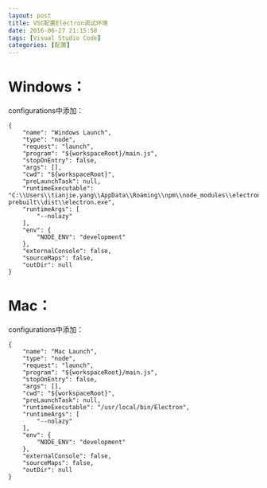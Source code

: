 ```yaml
---
layout: post
title: VSC配置Electron调试环境
date: 2016-06-27 21:15:58
tags: [Visual Studio Code]
categories: [配置]
---
```

# Windows：
configurations中添加：

    {
        "name": "Windows Launch",
        "type": "node",
        "request": "launch",
        "program": "${workspaceRoot}/main.js",
        "stopOnEntry": false,
        "args": [],
        "cwd": "${workspaceRoot}",
        "preLaunchTask": null,
        "runtimeExecutable": "C:\\Users\\tianjie.yang\\AppData\\Roaming\\npm\\node_modules\\electron-prebuilt\\dist\\electron.exe",
        "runtimeArgs": [
            "--nolazy"
        ],
        "env": {
            "NODE_ENV": "development"
        },
        "externalConsole": false,
        "sourceMaps": false,
        "outDir": null
    }

# Mac：
configurations中添加：

    {
        "name": "Mac Launch",
        "type": "node",
        "request": "launch",
        "program": "${workspaceRoot}/main.js",
        "stopOnEntry": false,
        "args": [],
        "cwd": "${workspaceRoot}",
        "preLaunchTask": null,
        "runtimeExecutable": "/usr/local/bin/Electron",
        "runtimeArgs": [
            "--nolazy"
        ],
        "env": {
            "NODE_ENV": "development"
        },
        "externalConsole": false,
        "sourceMaps": false,
        "outDir": null
    }
